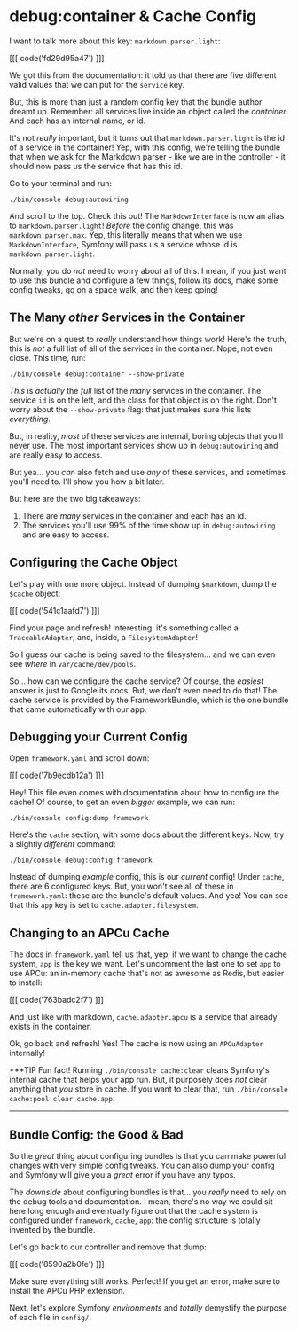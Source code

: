 # debug:container & Cache Config

I want to talk more about this key: `markdown.parser.light`:

[[[ code('fd29d95a47') ]]]

We got this from the documentation: it told us that there are five different valid
values that we can put for the `service` key.

But, this is more than just a random config key that the bundle author dreamt up.
Remember: all services live inside an object called the *container*. And each has
an internal name, or id.

It's not *really* important, but it turns out that `markdown.parser.light` is the
id of a service in the container! Yep, with this config, we're telling the bundle
that when we ask for the Markdown parser - like we are in the controller - it should
now pass us the service that has this id.

Go to your terminal and run:

```terminal
./bin/console debug:autowiring
```

And scroll to the top. Check this out! The `MarkdownInterface` is now an alias
to `markdown.parser.light`! *Before* the config change, this was `markdown.parser.max`.
Yep, this literally means that when we use `MarkdownInterface`, Symfony will pass
us a service whose id is `markdown.parser.light`.

Normally, you do *not* need to worry about all of this. I mean, if you just want
to use this bundle and configure a few things, follow its docs, make some config
tweaks, go on a space walk, and then keep going!

## The Many *other* Services in the Container

But we're on a quest to *really* understand how things work! Here's the truth, this
is *not* a full list of all of the services in the container. Nope, not even close.
This time, run:

```terminal
./bin/console debug:container --show-private
```

*This* is *actually* the *full* list of the *many* services in the container. The
service `id` is on the left, and the class for that object is on the right. Don't
worry about the `--show-private` flag: that just makes sure this lists *everything*.

But, in reality, *most* of these services are internal, boring objects that you'll
never use. The most important services show up in `debug:autowiring` and are really
easy to access.

But yea... you *can* also fetch and use *any* of these services, and sometimes you'll
need to. I'll show you how a bit later.

But here are the two big takeaways:

1. There are *many* services in the container and each has an id.
2. The services you'll use 99% of the time show up in `debug:autowiring` and are easy
to access.

## Configuring the Cache Object

Let's play with one more object. Instead of dumping `$markdown`, dump the `$cache`
object:

[[[ code('541c1aafd7') ]]]

Find your page and refresh! Interesting: it's something called a `TraceableAdapter`,
and, inside, a `FilesystemAdapter`!

So I guess our cache is being saved to the filesystem... and we can even see *where*
in `var/cache/dev/pools`.

So... how can we configure the cache service? Of course, the *easiest* answer is
just to Google its docs. But, we don't even need to do that! The cache service
is provided by the FrameworkBundle, which is the one bundle that came automatically
with our app.

## Debugging your Current Config

Open `framework.yaml` and scroll down:

[[[ code('7b9ecdb12a') ]]]

Hey! This file even comes with documentation about how to configure the cache!
Of course, to get an even *bigger* example, we can run:

```terminal
./bin/console config:dump framework
```

Here's the `cache` section, with some docs about the different keys. Now, try
a slightly *different* command:

```terminal
./bin/console debug:config framework
```

Instead of dumping *example* config, this is our *current* config! Under `cache`,
there are 6 configured keys. But, you won't see all of these in `framework.yaml`:
these are the bundle's default values. And yea! You can see that this `app` key
is set to `cache.adapter.filesystem`.

## Changing to an APCu Cache

The docs in `framework.yaml` tell us that, yep, if we want to change the cache
system, `app` is the key we want. Let's uncomment the last one to set `app` to
use APCu: an in-memory cache that's not as awesome as Redis, but easier to install:

[[[ code('763badc2f7') ]]]

And just like with markdown, `cache.adapter.apcu` is a service that already exists
in the container.

Ok, go back and refresh! Yes! The cache is now using an `APCuAdapter` internally!

***TIP
Fun fact! Running `./bin/console cache:clear` clears Symfony's internal cache that
helps your app run. But, it purposely does *not* clear anything that *you* store
in cache. If you want to clear that, run `./bin/console cache:pool:clear cache.app`.
***

## Bundle Config: the Good & Bad

So the *great* thing about configuring bundles is that you can make powerful changes
with very simple config tweaks. You can also dump your config and Symfony will give
you a *great* error if you have any typos.

The *downside* about configuring bundles is that... you *really* need to rely on
the debug tools and documentation. I mean, there's no way we could sit here long
enough and eventually figure out that the cache system is configured under `framework`,
`cache`, `app`: the config structure is totally invented by the bundle.

Let's go back to our controller and remove that dump:

[[[ code('8590a2b0fe') ]]]

Make sure everything still works. Perfect! If you get an error, make sure to install
the APCu PHP extension.

Next, let's explore Symfony *environments* and *totally* demystify the purpose of
each file in `config/`.
